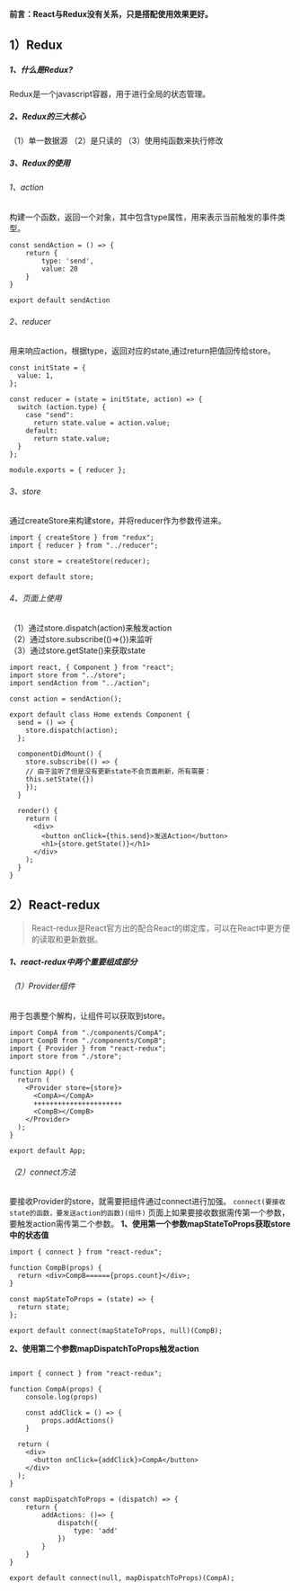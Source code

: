 **前言：React与Redux没有关系，只是搭配使用效果更好。**
## 1）Redux
##### 1、什么是Redux?
Redux是一个javascript容器，用于进行全局的状态管理。
##### 2、Redux的三大核心
（1）单一数据源
（2）是只读的
（3）使用纯函数来执行修改
##### 3、Redux的使用
###### 1、action
构建一个函数，返回一个对象，其中包含type属性，用来表示当前触发的事件类型。
```vue
const sendAction = () => {
    return {
        type: 'send',
        value: 20
    }
}

export default sendAction
```
###### 2、reducer
用来响应action，根据type，返回对应的state,通过return把值回传给store。
```vue
const initState = {
  value: 1,
};

const reducer = (state = initState, action) => {
  switch (action.type) {
    case "send":
      return state.value = action.value;
    default:
      return state.value;
  }
};

module.exports = { reducer };

```
###### 3、store
通过createStore来构建store，并将reducer作为参数传进来。
```vue
import { createStore } from "redux";
import { reducer } from "../reducer";

const store = createStore(reducer);

export default store;
```
###### 		4、页面上使用
（1）通过store.dispatch(action)来触发action  
（2）通过store.subscribe(()=>{})来监听  
（3）通过store.getState()来获取state
```vue
import react, { Component } from "react";
import store from "../store";
import sendAction from "../action";

const action = sendAction();

export default class Home extends Component {
  send = () => {
    store.dispatch(action);
  };

  componentDidMount() {
    store.subscribe(() => {
    // 由于监听了但是没有更新state不会页面刷新，所有需要：
    this.setState({})
    });
  }

  render() {
    return (
      <div>
        <button onClick={this.send}>发送Action</button>
        <h1>{store.getState()}</h1>
      </div>
    );
  }
}

```
## 2）React-redux
> React-redux是React官方出的配合React的绑定库，可以在React中更方便的读取和更新数据。

##### 1、react-redux中两个重要组成部分
###### （1）Provider组件
用于包裹整个解构，让组件可以获取到store。
```vue
import CompA from "./components/CompA";
import CompB from "./components/CompB";
import { Provider } from "react-redux";
import store from "./store";

function App() {
  return (
    <Provider store={store}>
      <CompA></CompA>
      ++++++++++++++++++++++
      <CompB></CompB>
    </Provider>
  );
}

export default App;

```
###### （2）connect方法
要接收Provider的store，就需要把组件通过connect进行加强。
`connect(要接收state的函数，要发送action的函数)(组件)`
页面上如果要接收数据需传第一个参数，要触发action需传第二个参数。
**1、使用第一个参数mapStateToProps获取store中的状态值**
```vue
import { connect } from "react-redux";

function CompB(props) {
  return <div>CompB======{props.count}</div>;
}

const mapStateToProps = (state) => {
  return state;
};

export default connect(mapStateToProps, null)(CompB);

```
**2、使用第二个参数mapDispatchToProps触发action**
```vue

import { connect } from "react-redux";

function CompA(props) {
    console.log(props)

    const addClick = () => {
        props.addActions()
    }

  return (
    <div>
      <button onClick={addClick}>CompA</button>
    </div>
  );
}

const mapDispatchToProps = (dispatch) => {
    return {
        addActions: ()=> {
            dispatch({
                type: 'add'
            })
        }
    }
}

export default connect(null, mapDispatchToProps)(CompA);
```
